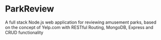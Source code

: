 # ParkReview
A full stack Node.js web application for reviewing amusement parks, based on the concept of Yelp.com with RESTful Routing, MongoDB, Express and CRUD functionality
